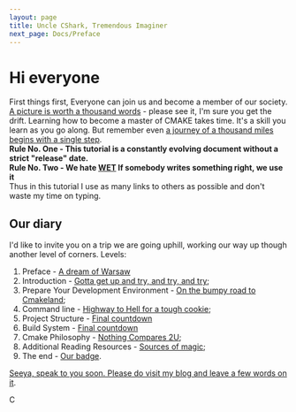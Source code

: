 ```yaml
---
layout: page
title: Uncle CShark, Tremendous Imaginer
next_page: Docs/Preface
---
```


# Hi everyone

First things first,
Everyone can join us and become a member of our society. [A picture is worth a thousand words](Docs/Badge) - please see it, I'm sure you get the drift. Learning how to become a master of CMAKE takes time. It's a skill you learn as you go along. But remember even [a journey of a thousand miles begins with a single step](https://en.wiktionary.org/wiki/a_journey_of_a_thousand_miles_begins_with_a_single_step).  
**Rule No. One - This tutorial is a constantly evolving document without a strict "release" date.**  
**Rule No. Two - We hate [WET](https://en.wikipedia.org/wiki/Don%27t_repeat_yourself) If somebody writes something right, we use it**  
Thus in this tutorial I use as many links to others as possible and don't waste my time on typing.

## Our diary

I'd like to invite you on a trip we are going uphill, working our way up though another level of corners.
Levels:

1. Preface - [A dream of Warsaw](Docs/Preface)
2. Introduction - [Gotta get up and try, and try, and try](Docs/Introduction);
3. Prepare Your Development Environment - [On the bumpy road to Cmakeland](Docs/DevelopmentEnvironment);
4. Command line - [Highway to Hell for a tough cookie](Docs/CommandLine);
5. Project Structure - [Final countdown](Docs/ProjectOrganization)
6. Build System - [Final countdown](Docs/BuildSystem)
7. Cmake Philosophy - [Nothing Compares 2U](Docs/CmakePhilosophy);
8. Additional Reading Resources - [Sources of magic](Docs/AdditionalReadingResources);
9. The end - [Our badge](Docs/Badge).

[Seeya, speak to you soon. Please do visit my blog and leave a few words on it](https://unclecshark.github.io/).  

C